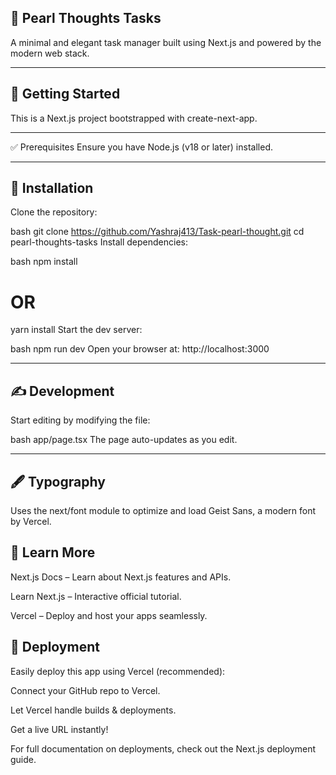 ## 🌟 Pearl Thoughts Tasks
A minimal and elegant task manager built using Next.js and powered by the modern web stack.

---

## 🚀 Getting Started
This is a Next.js project bootstrapped with create-next-app.

---

✅ Prerequisites
Ensure you have Node.js (v18 or later) installed.

---

## 🔧 Installation
Clone the repository:

bash
git clone https://github.com/Yashraj413/Task-pearl-thought.git
cd pearl-thoughts-tasks
Install dependencies:

bash
npm install
# OR
yarn install
Start the dev server:

bash
npm run dev
Open your browser at: http://localhost:3000

---

## ✍️ Development
Start editing by modifying the file:

bash
app/page.tsx
The page auto-updates as you edit.

---

## 🖋️ Typography
Uses the next/font module to optimize and load Geist Sans, a modern font by Vercel.

## 🧠 Learn More
Next.js Docs – Learn about Next.js features and APIs.

Learn Next.js – Interactive official tutorial.

Vercel – Deploy and host your apps seamlessly.

## 🚀 Deployment
Easily deploy this app using Vercel (recommended):

Connect your GitHub repo to Vercel.

Let Vercel handle builds & deployments.

Get a live URL instantly!

For full documentation on deployments, check out the Next.js deployment guide.
